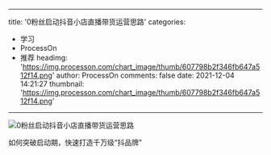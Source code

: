 
---
title: '0粉丝启动抖音小店直播带货运营思路'
categories: 
 - 学习
 - ProcessOn
 - 推荐
headimg: 'https://img.processon.com/chart_image/thumb/607798b2f346fb647a512f14.png'
author: ProcessOn
comments: false
date: 2021-12-04 14:21:27
thumbnail: 'https://img.processon.com/chart_image/thumb/607798b2f346fb647a512f14.png'
---

<div>   
<img class="thumb" alt="0粉丝启动抖音小店直播带货运营思路" src="https://img.processon.com/chart_image/thumb/607798b2f346fb647a512f14.png" referrerpolicy="no-referrer">
<p>如何突破启动期，快速打造千万级“抖品牌”</p>  
</div>
            